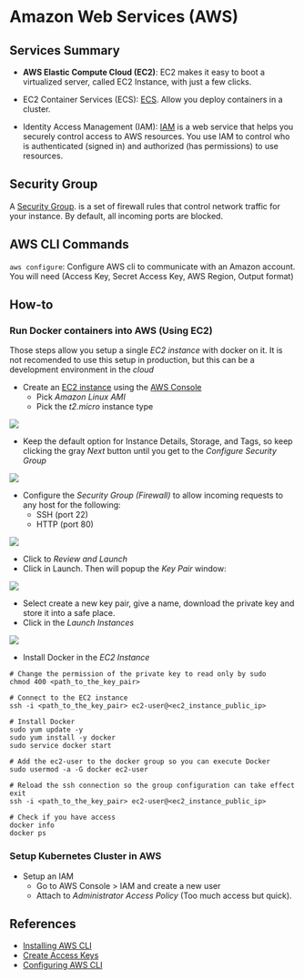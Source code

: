 # Amazon Web Services (AWS)

## Services Summary

- **AWS Elastic Compute Cloud (EC2)**: EC2 makes it easy to boot a virtualized server, called EC2 Instance, with just a few clicks.

- EC2 Container Services (ECS): [ECS](https://aws.amazon.com/ecs/). Allow you deploy containers in a cluster.

- Identity Access Management (IAM): [IAM](https://docs.aws.amazon.com/IAM/latest/UserGuide/introduction.html?icmpid=docs_iam_console) is a web service that helps you securely control access to AWS resources. You use IAM to control who is authenticated (signed in) and authorized (has permissions) to use resources.

## Security Group

A [Security Group](https://docs.aws.amazon.com/AWSEC2/latest/UserGuide/using-network-security.html). is a set of firewall rules that control network traffic for your instance. By default, all incoming ports are blocked.

## AWS CLI Commands

`aws configure`: Configure AWS cli to communicate with an Amazon account. You will need (Access Key, Secret Access Key, AWS Region, Output format)

## How-to

### Run Docker containers into AWS (Using EC2)

Those steps allow you setup a single *EC2 instance* with docker on it. It is not recomended to use this setup in production, but this can be a development environment in the *cloud*

- Create an [EC2 instance]() using the [AWS Console](https://console.aws.amazon.com/console/home)
  - Pick *Amazon Linux AMI*
  - Pick the *t2.micro* instance type

![](http://tinyurl.com/yctmnsfw) 

  - Keep the default option for Instance Details, Storage, and Tags, so keep clicking the gray *Next* button until you get to the *Configure Security Group*

![](http://tinyurl.com/y8vftt6b)

  - Configure the *Security Group (Firewall)* to allow incoming requests to any host for the following:
    - SSH (port 22)
    - HTTP (port 80)

![](http://tinyurl.com/ybgpds9r)

  - Click to *Review and Launch*
  - Click in Launch. Then will popup the *Key Pair* window:

![](http://tinyurl.com/yccsslcg)  

  - Select create a new key pair, give a name, download the private key and store it into a safe place.
  - Click in the *Launch Instances*

![](http://tinyurl.com/ybz779wd)

- Install Docker in the *EC2 Instance*

```shell
# Change the permission of the private key to read only by sudo
chmod 400 <path_to_the_key_pair>

# Connect to the EC2 instance
ssh -i <path_to_the_key_pair> ec2-user@<ec2_instance_public_ip>

# Install Docker
sudo yum update -y
sudo yum install -y docker
sudo service docker start

# Add the ec2-user to the docker group so you can execute Docker
sudo usermod -a -G docker ec2-user

# Reload the ssh connection so the group configuration can take effect
exit
ssh -i <path_to_the_key_pair> ec2-user@<ec2_instance_public_ip>

# Check if you have access
docker info
docker ps
```

### Setup Kubernetes Cluster in AWS

- Setup an IAM
  - Go to AWS Console > IAM and create a new user
  - Attach to *Administrator Access Policy* (Too much access but quick).


## References 

- [Installing AWS CLI](https://docs.aws.amazon.com/cli/latest/userguide/cli-chap-install.html)
- [Create Access Keys](https://aws.amazon.com/premiumsupport/knowledge-center/create-access-key/)
- [Configuring AWS CLI](https://docs.aws.amazon.com/cli/latest/userguide/cli-chap-configure.html)



